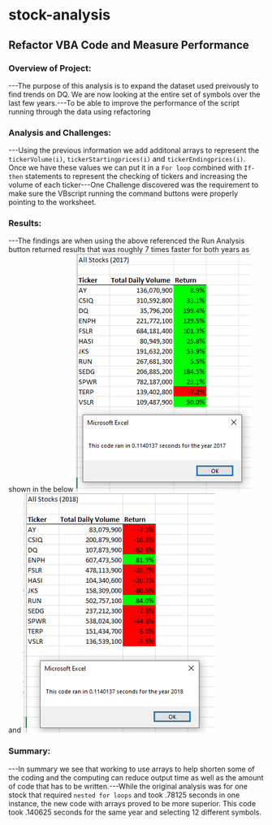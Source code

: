 # stock-analysis
## Refactor VBA Code and Measure Performance
### Overview of Project:
---The purpose of this analysis is to expand the dataset used preivously to find trends on DQ. We are now looking at the entire set of symbols over the last few years.---To be able to improve the performance of the script running through the data using refactoring
### Analysis and Challenges:
---Using the previous information we add additonal arrays to represent the `tickerVolume(i)`, `tickerStartingprices(i)` and `tickerEndingprices(i)`. Once we have these values we can put it in a `For loop` combined with `If-then` statements to represent the checking of tickers and increasing the volume of each ticker---One Challenge discovered was the requirement to make sure the VBscript running the command buttons were properly pointing to the worksheet.
### Results:
---The findings are when using the above referenced the Run Analysis button returned results that was roughly 7 times faster for both years as shown in the below ![Stock Analyis Refactored 2017](https://github.com/jobloom79/stock-analysis/blob/main/Resources/VBA_Challenge_2017.png) and ![Stock Analyis Refactored 2017](https://github.com/jobloom79/stock-analysis/blob/main/Resources/VBA_Challenge_2018.png) 
### Summary: 
---In summary we see that working to use arrays to help shorten some of the coding and the computing can reduce output time as well as the amount of code that has to be written.---While the original analysis was for one stock that required `nested for loops` and took .78125 seconds in one instance, the new code with arrays proved to be more superior. This code took .140625 seconds for the same year and selecting 12 different symbols.